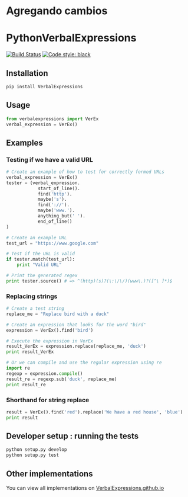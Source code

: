 # Agregando cambios
PythonVerbalExpressions
=======================

[![Build Status](https://travis-ci.org/VerbalExpressions/PythonVerbalExpressions.svg?branch=master)](https://travis-ci.org/VerbalExpressions/PythonVerbalExpressions)
[![Code style: black](https://img.shields.io/badge/code%20style-black-000000.svg)](https://github.com/ambv/black)

## Installation
```bash
pip install VerbalExpressions
```
## Usage
```python
from verbalexpressions import VerEx
verbal_expression = VerEx()
```
## Examples

### Testing if we have a valid URL
```python
# Create an example of how to test for correctly formed URLs
verbal_expression = VerEx()
tester = (verbal_expression.
            start_of_line().
            find('http').
            maybe('s').
            find('://').
            maybe('www.').
            anything_but(' ').
            end_of_line()
)

# Create an example URL
test_url = "https://www.google.com"

# Test if the URL is valid
if tester.match(test_url):
    print "Valid URL"

# Print the generated regex
print tester.source() # => ^(http)(s)?(\:\/\/)(www\.)?([^\ ]*)$
```
### Replacing strings
```python
# Create a test string
replace_me = "Replace bird with a duck"

# Create an expression that looks for the word "bird"
expression = VerEx().find('bird')

# Execute the expression in VerEx
result_VerEx = expression.replace(replace_me, 'duck')
print result_VerEx

# Or we can compile and use the regular expression using re
import re
regexp = expression.compile()
result_re = regexp.sub('duck', replace_me)
print result_re
```
### Shorthand for string replace
```python
result = VerEx().find('red').replace('We have a red house', 'blue')
print result
```

## Developer setup : running the tests
```bash
python setup.py develop
python setup.py test
```
## Other implementations  
You can view all implementations on [VerbalExpressions.github.io](http://VerbalExpressions.github.io)
